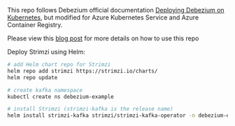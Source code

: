 This repo follows Debezium official documentation [Deploying Debezium on Kubernetes](https://debezium.io/documentation/reference/stable/operations/kubernetes.html), but modified for Azure Kubernetes Service and Azure Container Registry.

Please view this [blog post](https://anhcodes.dev/blog/deploy-debezium-aks/) for more details on how to use this repo

Deploy Strimzi using Helm:
```bash
# add Helm chart repo for Strimzi
helm repo add strimzi https://strimzi.io/charts/
helm repo update

# create kafka namespace
kubectl create ns debezium-example

# install Strimzi (strimzi-kafka is the release name)
helm install strimzi-kafka strimzi/strimzi-kafka-operator -n debezium-example --set createGlobalResources=false